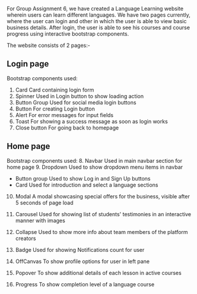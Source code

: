 For Group Assignment 6, we have created a Language Learning website wherein users can learn different languages. We have two pages currently, where the user can login and other in which the user is able to view basic business details. After login, the user is able to see his courses and course progress using interactive bootstrap components.


The website consists of 2 pages:-
## Login page

Bootstrap components used:
1. Card
    Card containing login form
2. Spinner
    Used in Login button to show loading action
3. Button Group
    Used for social media login buttons
4. Button
    For creating Login button
5. Alert
    For error messages for input fields
6. Toast
    For showing a success message as soon as login works
7. Close button
    For going back to homepage

## Home page

Bootstrap components used:
8. Navbar
    Used in main navbar section for home page
9. Dropdown
    Used to show dropdown menu items in navbar
- Button group
    Used to show Log in and Sign Up buttons
- Card
    Used for introduction and select a language sections
10. Modal
    A modal showcasing special offers for the business, visible after 5 seconds of page load
11. Carousel
    Used for showing list of students' testimonies in an interactive manner with images
12. Collapse
    Used to show more info about team members of the platform creators

13. Badge
    Used for showing Notifications count for user
14. OffCanvas
    To show profile options for user in left pane
15. Popover
    To show additional details of each lesson in active courses
16. Progress
    To show completion level of a language course





